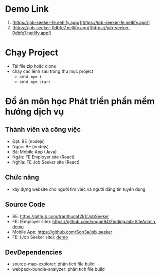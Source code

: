 # Demo Link

1. [https://job-seeker-fe.netlify.app/](https://job-seeker-fe.netlify.app/)
2. [https://job-seeker-0dbfe7.netlify.app/](https://job-seeker-0dbfe7.netlify.app/)

# Chạy Project

- Tải file zip hoặc clone
- chạy các lệnh sau trong thư mục project
  - cmd: `npm i`
  - cmd: `npm start`

# Đồ án môn học **Phát triển phần mềm hướng dịch vụ**

## Thành viên và công việc

- Đạt: BE (nodejs)
- Ngọc: BE (nodejs)
- Bá: Mobile App (Java)
- Ngân: FE Employer site (React)
- Nghĩa: FE Job Seeker site (React)

## Chức năng

- xây dựng website cho người tìm việc và người đăng tin tuyển dụng

## Source Code

- BE: https://github.com/tranthudat2k1/JobSeeker
- FE: (Employer site): https://github.com/vngan94/FindingJob-SiteAdmin, [demo](https://starlit-gaufre-55c628.netlify.app/)
- Mobile App: https://github.com/Son3a/job_seeker
- FE: (Job Seeker site): [demo](https://job-seeker-fe.netlify.app/)

## DevDependencies

- source-map-explorer: phân tích file build
- webpack-bundle-analyzer: phân tích file build
